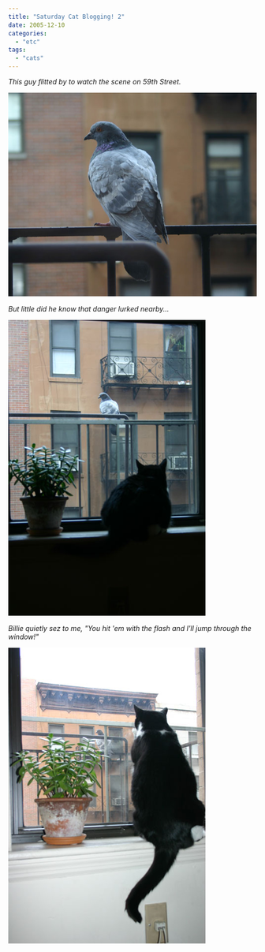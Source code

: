 ```yaml
---
title: "Saturday Cat Blogging! 2"
date: 2005-12-10
categories: 
  - "etc"
tags: 
  - "cats"
---
```


_This guy flitted by to watch the scene on 59th Street._

![](images/fcb-12102005-1.jpg)

_But little did he know that danger lurked nearby..._

![](images/fcb-12102005-2.jpg)

_Billie quietly sez to me, "You hit 'em with the flash and I'll jump through the window!"_

![](images/fcb-12102005-3.jpg)
